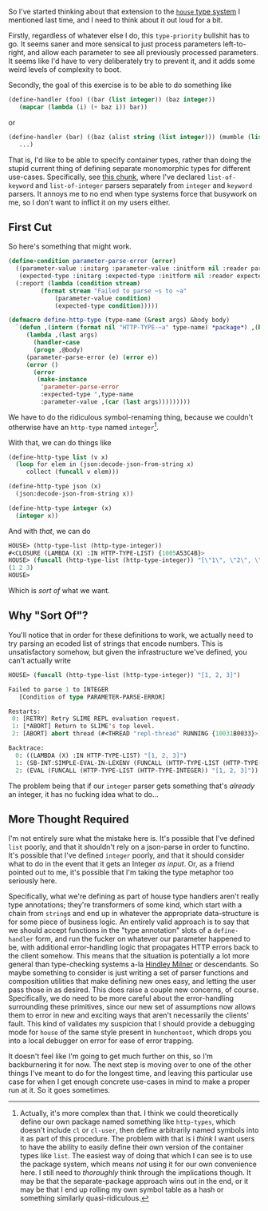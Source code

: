 So I've started thinking about that extension to the [`house` type system](https://github.com/inaimathi/house/blob/c4344c075b3fda0780a164338b365e8316abb9e1/define-handler.lisp#L3-L50) I mentioned last time, and I need to think about it out loud for a bit.

Firstly, regardless of whatever else I do, this `type-priority` bullshit has to go. It seems saner and more sensical to just process parameters left-to-right, and allow each parameter to see all previously processed parameters. It seems like I'd have to very deliberately try to prevent it, and it adds some weird levels of complexity to boot.

Secondly, the goal of this exercise is to be able to do something like

```lisp
(define-handler (foo) ((bar (list integer)) (baz integer))
   (mapcar (lambda (i) (+ baz i)) bar))
```

or

```lisp
(define-handler (bar) ((baz (alist string (list integer))) (mumble (list keyword)) (flarp (optional string)))
   ...)
```

That is, I'd like to be able to specify container types, rather than doing the stupid current thing of defining separate monomorphic types for different use-cases. Specifically, see [this chunk](https://github.com/inaimathi/house/blob/c4344c075b3fda0780a164338b365e8316abb9e1/define-handler.lisp#L43-L50), where I've declared `list-of-keyword` and `list-of-integer` parsers separately from `integer` and `keyword` parsers. It annoys me to no end when type systems force that busywork on me, so I don't want to inflict it on my users either.

## First Cut

So here's something that might work.

```lisp
(define-condition parameter-parse-error (error)
  ((parameter-value :initarg :parameter-value :initform nil :reader parameter-value)
   (expected-type :initarg :expected-type :initform nil :reader expected-type))
  (:report (lambda (condition stream)
	     (format stream "Failed to parse ~s to ~a"
		     (parameter-value condition)
		     (expected-type condition)))))

(defmacro define-http-type (type-name (&rest args) &body body)
  `(defun ,(intern (format nil "HTTP-TYPE-~a" type-name) *package*) ,(butlast args)
     (lambda ,(last args)
       (handler-case
	   (progn ,@body)
	 (parameter-parse-error (e) (error e))
	 (error ()
	   (error
	    (make-instance
	     'parameter-parse-error
	     :expected-type ',type-name
	     :parameter-value ,(car (last args)))))))))
```

We have to do the ridiculous symbol-renaming thing, because we couldn't otherwise have an `http-type` named `integer`[^actually-its-more-complex].

[^actually-its-more-complex]: Actually, it's more complex than that. I think we could theoretically define our own package named something like `http-types`, which doesn't include `cl` or `cl-user`, then define arbitrarily named symbols into it as part of this procedure. The problem with that is i _think_ I want users to have the ability to easily define their own version of the container types like `list`. The easiest way of doing that which I can see is to use the package system, which means _not_ using it for our own convenience here. I still need to _thoroughly_ think through the implications though. It may be that the separate-package approach wins out in the end, or it may be that I end up rolling my own symbol table as a hash or something similarly quasi-ridiculous.

With that, we can do things like

```lisp
(define-http-type list (v x)
  (loop for elem in (json:decode-json-from-string x)
     collect (funcall v elem)))

(define-http-type json (x)
  (json:decode-json-from-string x))

(define-http-type integer (x)
  (integer x))
```

And with _that_, we can do

```lisp
HOUSE> (http-type-list (http-type-integer))
#<CLOSURE (LAMBDA (X) :IN HTTP-TYPE-LIST) {1005A53C4B}>
HOUSE> (funcall (http-type-list (http-type-integer)) "[\"1\", \"2\", \"3\"]")
(1 2 3)
HOUSE>
```

Which is _sort of_ what we want.

## Why "Sort Of"?

You'll notice that in order for these definitions to work, we actually need to try parsing an ecoded list of strings that encode numbers. This is unsatisfactory somehow, but given the infrastructure we've defined, you can't actually write

```lisp
HOUSE> (funcall (http-type-list (http-type-integer)) "[1, 2, 3]")

Failed to parse 1 to INTEGER
   [Condition of type PARAMETER-PARSE-ERROR]

Restarts:
 0: [RETRY] Retry SLIME REPL evaluation request.
 1: [*ABORT] Return to SLIME's top level.
 2: [ABORT] abort thread (#<THREAD "repl-thread" RUNNING {10031B0033}>)

Backtrace:
  0: ((LAMBDA (X) :IN HTTP-TYPE-LIST) "[1, 2, 3]")
  1: (SB-INT:SIMPLE-EVAL-IN-LEXENV (FUNCALL (HTTP-TYPE-LIST (HTTP-TYPE-INTEGER)) "[1, 2, 3]") #<NULL-LEXENV>)
  2: (EVAL (FUNCALL (HTTP-TYPE-LIST (HTTP-TYPE-INTEGER)) "[1, 2, 3]"))
```

The problem being that if our `integer` parser gets something that's _already_ an integer, it has no fucking idea what to do...

## More Thought Required

I'm not entirely sure what the mistake here is. It's possible that I've defined `list` poorly, and that it shouldn't rely on a json-parse in order to functino. It's possible that I've defined `integer` poorly, and that it should consider what to do in the event that it gets an Integer _as input_. Or, as a friend pointed out to me, it's possible that I'm taking the type metaphor too seriously here.

Specifically, what we're defining as part of house type handlers aren't really type annotations; they're transformers of some kind, which start with a chain from `string`s and end up in whatever the appropriate data-structure is for some piece of business logic. An entirely valid approach is to say that we should accept functions in the "type annotation" slots of a `define-handler` form, and run the fucker on whatever our parameter happened to be, with additional error-handling logic that propagates HTTP errors back to the client somehow. This means that the situation is potentially a lot more general than type-checking systems a-la [Hindley Milner](http://www.sciencedirect.com/science/article/pii/0022000078900144) or descendants. So maybe something to consider is just writing a set of parser functions and composition utilities that make defining new ones easy, and letting the user pass those in as desired. This does raise a couple new concerns, of course. Specifically, we do need to be more careful about the error-handling surrounding these primitives, since our new set of assumptions now allows them to error in new and exciting ways that aren't necessarily the clients' fault. This kind of validates my suspicion that I should provide a debugging mode for `house` of the same style present in `hunchentoot`, which drops you into a local debugger on error for ease of error trapping.

It doesn't feel like I'm going to get much further on this, so I'm backburnering it for now. The next step is moving over to one of the other things I've meant to do for the longest time, and leaving this particular use case for when I get enough concrete use-cases in mind to make a proper run at it. So it goes sometimes.
